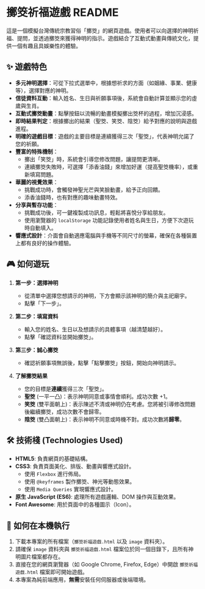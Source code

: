 # 擲筊祈福遊戲 README

這是一個模擬台灣傳統宗教習俗「擲筊」的網頁遊戲。使用者可以向選擇的神明祈福、提問，並透過擲筊來獲得神明的指示。遊戲結合了互動式動畫與傳統文化，提供一個有趣且具娛樂性的體驗。

## ✨ 遊戲特色

* **多元神明選擇**：可從下拉式選單中，根據想祈求的方面（如姻緣、事業、健康等），選擇對應的神明。
* **信徒資料互動**：輸入姓名、生日與祈願事項後，系統會自動計算並顯示您的虛歲與生肖。
* **互動式擲筊動畫**：點擊按鈕以流暢的動畫模擬擲出筊杯的過程，增加沉浸感。
* **即時結果判定**：根據擲出的結果（聖筊、笑筊、陰筊）給予對應的說明與遊戲進程。
* **明確的遊戲目標**：遊戲的主要目標是連續獲得三次「聖筊」，代表神明允諾了您的祈願。
* **豐富的特殊機制**：
    * 擲出「笑筊」時，系統會引導您修改問題，讓提問更清晰。
    * 連續擲筊失敗時，可選擇「添香油錢」來增加好運（提高聖筊機率），或重新填寫問題。
* **華麗的視覺效果**：
    * 挑戰成功時，會觸發神聖光芒與笑臉動畫，給予正向回饋。
    * 添香油錢時，也有對應的趣味動畫特效。
* **分享與暫存功能**：
    * 挑戰成功後，可一鍵複製成功訊息，輕鬆將喜悅分享給朋友。
    * 使用瀏覽器的 `localStorage` 功能記錄使用者姓名與生日，方便下次遊玩時自動填入。
* **響應式設計**：介面會自動適應電腦與手機等不同尺寸的螢幕，確保在各種裝置上都有良好的操作體驗。

## 🎮 如何遊玩

1.  **第一步：選擇神明**
    * 從清單中選擇您想請示的神明，下方會顯示該神明的簡介與主祀廟宇。
    * 點擊「下一步」。

2.  **第二步：填寫資料**
    * 輸入您的姓名、生日以及想請示的具體事項（越清楚越好）。
    * 點擊「確認資料並開始擲筊」。

3.  **第三步：誠心擲筊**
    * 確認祈願事項無誤後，點擊「點擊擲筊」按鈕，開始向神明請示。

4.  **了解擲筊結果**
    * 您的目標是**連續**獲得三次「聖筊」。
    * **聖筊** (一平一凸)：表示神明同意或事情會順利。成功次數 +1。
    * **笑筊** (雙平面朝上)：表示陳述不清或神明仍在考慮。您將被引導修改問題後繼續擲筊，成功次數不會歸零。
    * **陰筊** (雙凸面朝上)：表示神明不同意或時機不對。成功次數將**歸零**。

## 🛠️ 技術棧 (Technologies Used)

* **HTML5**: 負責網頁的基礎結構。
* **CSS3**: 負責頁面美化、排版、動畫與響應式設計。
    * 使用 `Flexbox` 進行佈局。
    * 使用 `@keyframes` 製作擲筊、神光等動態效果。
    * 使用 `Media Queries` 實現響應式設計。
* **原生 JavaScript (ES6)**: 處理所有遊戲邏輯、DOM 操作與互動效果。
* **Font Awesome**: 用於頁面中的各種圖示（Icon）。

## 🚀 如何在本機執行

1.  下載本專案的所有檔案（`擲筊祈福遊戲.html` 以及 `image` 資料夾）。
2.  請確保 `image` 資料夾與 `擲筊祈福遊戲.html` 檔案位於同一個目錄下，且所有神明圖片檔案都存在。
3.  直接在您的網頁瀏覽器（如 Google Chrome, Firefox, Edge）中開啟 `擲筊祈福遊戲.html` 檔案即可開始遊戲。
4.  本專案為純前端應用，**無需**安裝任何伺服器或後端環境。